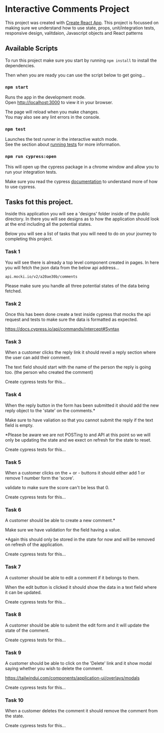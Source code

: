 # Interactive Comments Project

This project was created with [Create React App](https://github.com/facebook/create-react-app). This project is focussed on making sure we understand how to use state, props, unit/integration tests, responsive design, valitdaion, Javascript objects and React patterns

## Available Scripts

To run this project make sure you start by running `npm install` to install the dependencies.

Then when you are ready you can use the script below to get going...

### `npm start`

Runs the app in the development mode.\
Open [http://localhost:3000](http://localhost:3000) to view it in your browser.

The page will reload when you make changes.\
You may also see any lint errors in the console.

### `npm test`

Launches the test runner in the interactive watch mode.\
See the section about [running tests](https://facebook.github.io/create-react-app/docs/running-tests) for more information.

### `npm run cypress:open`

This will open up the cypress package in a chrome window and allow you to run your integration tests.

Make sure you read the cypress [documentation](https://docs.cypress.io/guides/getting-started/writing-your-first-test) to understand more of how to use cypress.

## Tasks fot this project.

Inside this application you will see a 'designs' folder inside of the public directory. In there you will see designs as to how the application should look at the end including all the potential states.

Below you will see a list of tasks that you will need to do on your journey to completing this project.

### Task 1 

You will see there is already a top level component created in pages. In here you will fetch the json data from the below api address...

`api.mocki.io/v2/a20ae30b/comments`

Please make sure you handle all three potential states of the data being fetched. 

### Task 2

Once this has been done create a test inside cypress that mocks the api request and tests to make sure the data is formatted as expected.

https://docs.cypress.io/api/commands/intercept#Syntax


### Task 3

When a customer clicks the reply link it should reveil a reply section where the user can add their comment. 

The text field should start with the name of the person the reply is going too. (the person who created the comment)

Create cypress tests for this...


### Task 4

When the reply button in the form has been submitted it should add the new reply object to the 'state' on the comments.*

Make sure to have valiation so that you cannot submit the reply if the text field is empty.

*Please be aware we are not POSTing to and API at this point so we will only be updating the state and we exect on refresh for the state to reset.

Create cypress tests for this...


### Task 5

When a customer clicks on the + or - buttons it should either add 1 or remove 1 number form the 'score'.

validate to make sure the score can't be less that 0.

Create cypress tests for this...


### Task 6 

A customer should be able to create a new comment.*

Make sure we have validation for the field having a value.

*Again this should only be stored in the state for now and will be removed on refresh of the application. 

Create cypress tests for this...

### Task 7

A customer should be able to edit a comment if it belongs to them.

When the edit button is clicked it should show the data in a text field where it can be updated.

Create cypress tests for this...


### Task 8

A customer should be able to submit the edit form and it will update the state of the comment.

Create cypress tests for this...

### Task 9 

A customer should be able to click on the 'Delete' link and it show modal saying whether you wish to delete the comment.

https://tailwindui.com/components/application-ui/overlays/modals

Create cypress tests for this...

### Task 10

When a customer deletes the comment it should remove the comment from the state.

Create cypress tests for this...


